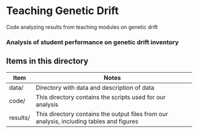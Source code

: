 # Teaching Genetic Drift
Code analyzing results from teaching modules on genetic drift

### Analysis of student performance on genetic drift inventory

## Items in this directory

|Item|Notes|
|----|-----|
|data/|Directory with data and description of data |
|code/|This directory contains the scripts used for our analysis|
|results/|This directory contains the output files from our analysis, including tables and figures|
